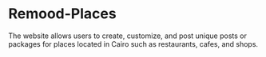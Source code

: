 # Remood-Places
The website allows users to create, customize, and post unique posts or packages for places located in Cairo such as restaurants, cafes, and shops.
